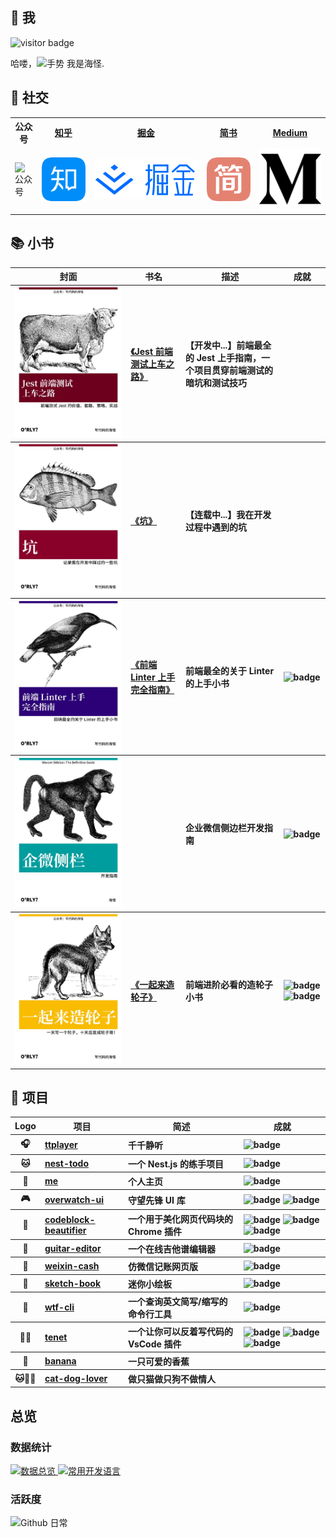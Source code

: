 <h2>🤩 我</h2>
<img src="https://visitor-badge.glitch.me/badge?page_id=page.id" alt="visitor badge" />
<p>哈喽，<img src="https://media.giphy.com/media/hvRJCLFzcasrR4ia7z/giphy.gif" width="25px" alt="手势"> 我是海怪.</p>
<h2>🙌 社交</h2>
<table>
  <tr>
    <th>公众号</th>
    <th><a href="https://www.zhihu.com/people/haixiangyan" target="_blank">知乎</a></th>
    <th><a href="https://juejin.cn/user/272334614432887" target="_blank">掘金</a></th>
    <th><a href="https://www.jianshu.com/u/0340be4082b5" target="_blank">简书</a></th>
    <th><a href="https://medium.com/@haixiang6123" target="_blank">Medium</a></th>
  </tr>
  <tr>
    <td><img src="images/utils/gongzhonghao.gif" alt="公众号"></td>
    <td>
      <a href="https://www.zhihu.com/people/haixiangyan" target="_blank">
        <img src="images/icons/zhihu.png" alt="知乎">
      </a>
    </td>
    <td>
      <a href="https://juejin.cn/user/272334614432887" target="_blank">
        <img src="images/icons/juejin.png" alt="掘金">
      </a>
    </td>
    <td>
      <a href="https://www.jianshu.com/u/0340be4082b5" target="_blank">
        <img src="images/icons/jianshu.png" alt="简书">
      </a>
    </td>
    <td>
      <a href="https://medium.com/@haixiang6123" target="_blank">
        <img src="images/icons/medium.png" alt="Medium">
      </a>
    </td>
  </tr>
</table>
<h2>📚 小书</h2>
<table>
  <thead align="center">
    <tr>
      <th>封面</th>
      <th>书名</th>
      <th>描述</th>
      <th>成就</th>
    </tr>
  </thead>
  <tbody align="left">
    <tr>
      <th align="center">
        <img src="./images/covers/jest.jpg" alt="《Jest 前端测试上车之路》">
      </th>
      <th>
        <a href="https://github.com/haixiangyan/jest-starter" target="_blank">《Jest 前端测试上车之路》</a>
      </th>
      <th>【开发中...】前端最全的 Jest 上手指南，一个项目贯穿前端测试的暗坑和测试技巧 </th>
      <th>
      </th>
    </tr>
    <tr>
      <th align="center">
        <img src="./images/covers/keng.jpg" alt="《坑》">
      </th>
      <th>
        <a href="https://github.com/haixiangyan/keng" target="_blank">《坑》</a>
      </th>
      <th>【连载中...】我在开发过程中遇到的坑</th>
      <th>
      </th>
    </tr>
    <tr>
      <th align="center">
        <img src="./images/covers/linter.jpg" alt="《前端 Linter 上手完全指南》">
      </th>
      <th>
        <a href="https://github.yanhaixiang.com/linter-guide/" target="_blank">《前端 Linter 上手完全指南》</a>
      </th>
      <th>前端最全的关于 Linter 的上手小书</th>
      <th>
        <img src="https://img.shields.io/github/stars/haixiangyan/linter-guide?style=flat-square)" alt="badge">
      </th>
    </tr>
    <tr>
      <th align="center">
        <img src="./images/covers/wecom.jpg" alt="">
      </th>
      <th>
        <a href="" target="_blank"></a>
      </th>
      <th>企业微信侧边栏开发指南</th>
      <th>
        <img src="https://img.shields.io/github/stars/wecom-sidebar?style=flat-square" alt="badge">
      </th>
    </tr>
    <tr>
      <th align="center">
        <img src="./images/covers/wheel.jpg" alt="《一起来造轮子》">
      </th>
      <th>
        <a href="https://github.com/haixiangyan/one-day-one-npm-lib" target="_blank">《一起来造轮子》</a>
      </th>
      <th>前端进阶必看的造轮子小书</th>
      <th>
        <img src="https://img.shields.io/github/stars/Haixiang6123/one-day-one-npm-lib?style=flat-square" alt="badge">
        <img src="https://img.shields.io/github/forks/haixiangyan/one-day-one-npm-lib?style=flat-square" alt="badge">
      </th>
    </tr>
  </tbody>
</table>
<h2>💼 项目</h2>
<table>
  <thead align="center">
    <tr>
      <th>Logo</th>
      <th>项目</th>
      <th>简述</th>
      <th>成就</th>
    </tr>
  </thead>
  <tbody align="left">
    <tr>
      <th align="center">🎧</th>
      <th>
        <a href="https://github.yanhaixiang.com/ttplayer/" target="_blank">
        ttplayer</a>
      </th>
      <th>千千静听</th>
      <th>
        <img src="https://img.shields.io/github/stars/haixiangyan/ttplayer?style=flat-square" alt="badge">
      </th>
    </tr>
    <tr>
      <th align="center">🐱</th>
      <th>
        <a href="https://github.com/haixiangyan/nest-todo" target="_blank">
        nest-todo</a>
      </th>
      <th>一个 Nest.js 的练手项目</th>
      <th>
        <img src="https://img.shields.io/github/stars/haixiangyan/nest-todo?style=flat-square" alt="badge">
      </th>
    </tr>
    <tr>
      <th align="center">👦</th>
      <th>
        <a href="https://github.com/haixiangyan/me" target="_blank">
        me</a>
      </th>
      <th>个人主页</th>
      <th>
        <img src="https://img.shields.io/github/stars/haixiangyan/me?style=flat-square" alt="badge">
      </th>
    </tr>
    <tr>
      <th align="center">🎮</th>
      <th>
        <a href="https://github.yanhaixiang.com/overwatch-ui-doc/#/" target="_blank">
        overwatch-ui</a>
      </th>
      <th>守望先锋 UI 库</th>
      <th>
        <img src="https://img.shields.io/github/stars/haixiangyan/overwatch-ui?style=flat-square" alt="badge">
        <img src="https://img.shields.io/npm/dm/overwatch-ui?style=flat-square" alt="badge">
      </th>
    </tr>
    <tr>
      <th align="center">💅</th>
      <th>
        <a href="https://chrome.google.com/webstore/detail/code-block-beautifier/gpcjjddhdnilcbddlonlfgdbejfboonn" target="_blank">
        codeblock-beautifier</a>
      </th>
      <th>一个用于美化网页代码块的 Chrome 插件</th>
      <th>
        <img src="https://img.shields.io/github/stars/Haixiang6123/codeblock-beautifier?style=flat-square" alt="badge">
        <img src="https://img.shields.io/github/stars/haixiangyan/codeblock-beautifier?style=flat-square" alt="badge">
        <img src="https://img.shields.io/chrome-web-store/stars/gpcjjddhdnilcbddlonlfgdbejfboonn?style=flat-square" alt="badge">
      </th>
    </tr>
    <tr>
      <th align="center">🎸</th>
      <th>
        <a href="https://github.yanhaixiang.com/guitar-editor/#/" target="_blank">
        guitar-editor</a>
      </th>
      <th>一个在线吉他谱编辑器</th>
      <th>
        <img src="https://img.shields.io/github/stars/haixiangyan/guitar-editor?style=flat-square" alt="badge">
      </th>
    </tr>
    <tr>
      <th align="center">🧾</th>
      <th>
        <a href="https://github.yanhaixiang.com/weixin-cash/" target="_blank">
        weixin-cash</a>
      </th>
      <th>仿微信记账网页版</th>
      <th>
        <img src="https://img.shields.io/github/stars/haixiangyan/weixin-cash?style=flat-square" alt="badge">
      </th>
    </tr>
    <tr>
      <th align="center">🎨</th>
      <th>
        <a href="https://github.yanhaixiang.com/sketch-book/" target="_blank">
        sketch-book</a>
      </th>
      <th>迷你小绘板</th>
      <th>
        <img src="https://img.shields.io/github/stars/haixiangyan/sketch-book?style=flat-square" alt="badge">
      </th>
    </tr>
    <tr>
      <th align="center">🖕</th>
      <th>
        <a href="https://github.yanhaixiang.com/wtf-cli" target="_blank">
        wtf-cli</a>
      </th>
      <th>一个查询英文简写/缩写的命令行工具</th>
      <th>
        <img src="https://img.shields.io/github/stars/haixiangyan/wtf-cli?style=flat-square" alt="badge">
      </th>
    </tr>
    <tr>
      <th align="center">🧔🏿</th>
      <th>
        <a href="https://marketplace.visualstudio.com/items?itemName=HaixiangYan.tenet" target="_blank">
        tenet</a>
      </th>
      <th>一个让你可以反着写代码的 VsCode 插件</th>
      <th>
        <img src="https://img.shields.io/github/stars/haixiangyan/tenet?style=flat-square" alt="badge">
        <img src="https://img.shields.io/visual-studio-marketplace/i/HaixiangYan.tenet?style=flat-square" alt="badge">
        <img src="https://img.shields.io/visual-studio-marketplace/stars/HaixiangYan.tenet" alt="badge">
      </th>
    </tr>
    <tr>
      <th align="center">🍌</th>
      <th>
        <a href="https://github.yanhaixiang.com/banana/" target="_blank">
        banana</a>
      </th>
      <th>一只可爱的香蕉</th>
      <th>
      </th>
    </tr>
    <tr>
      <th align="center">🐱🐶👩</th>
      <th>
        <a href="https://github.yanhaixiang.com/cat-dog-lover/" target="_blank">
        cat-dog-lover</a>
      </th>
      <th>做只猫做只狗不做情人</th>
      <th>
      </th>
    </tr>
  </tbody>
</table>
<h2>总览</h2>
<h3>数据统计</h3>
<a href="https://github.com/haixiangyan" target="_blank">
  <img alt="数据总览" src="https://denvercoder1-github-readme-stats.vercel.app/api/?username=haixiangyan&show_icons=true&count_private=true&theme=react&hide_border=true&bg_color=1F222E&title_color=F85D7F&icon_color=F8D866" height="192px" />
</a>
<a href="https://github.com/haixiangyan" target="_blank">
  <img alt="常用开发语言" src="https://github-readme-stats.vercel.app/api/top-langs/?username=haixiangyan&langs_count=8&layout=compact&theme=react&hide_border=true&bg_color=1F222E&title_color=F85D7F&icon_color=F8D866&hide=Jupyter%20Notebook" height="192px" />
</a>
<br>
<h3>活跃度</h3>
<img alt="Github 日常" src="https://denvercoder1-activity-graph.herokuapp.com/graph/?username=haixiangyan&bg_color=1F222E&color=F8D866&line=F85D7F&point=FFFFFF&hide_border=true"  />
